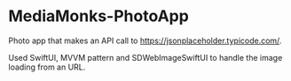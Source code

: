 # MediaMonks-PhotoApp
Photo app that makes an API call to https://jsonplaceholder.typicode.com/.

Used SwiftUI, MVVM pattern and SDWebImageSwiftUI to handle the image loading from an URL.

